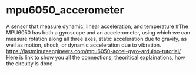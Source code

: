 # mpu6050_accerometer
A sensor that measure dynamic, linear acceleration, and temperature
#The MPU6050 has both a gyroscope and an accelerometer, using which we can measure rotation along all three axes, static acceleration due to gravity, as well as motion, shock, or dynamic acceleration due to vibration.
https://lastminuteengineers.com/mpu6050-accel-gyro-arduino-tutorial/ Here is link to show you all the connections, theoritical explainations, how the circuity is done
